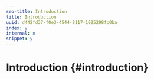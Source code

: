 ```yaml
---
seo-title: Introduction
title: Introduction
uuid: d442fd37-f0e3-4544-8117-1025298fc0ba
index: y
internal: n
snippet: y
---
```


# Introduction {#introduction}

